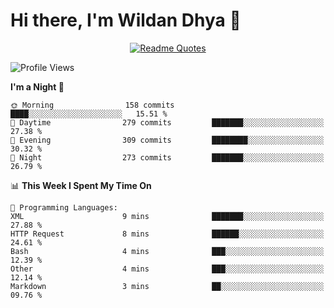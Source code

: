 # Hi there, I'm Wildan Dhya 👋 

<div align="center">
  <a href="https://github.com/piyushsuthar/github-readme-quotes">
    <img src="https://quotes-github-readme.vercel.app/api?quote=Try%2C%20Fail%2C%20Retry&author=unknown&type=vertical&theme=dark" alt="Readme Quotes">
  </a>
</div>

<!--START_SECTION:waka-->
![Profile Views](http://img.shields.io/badge/Profile%20Views-0-blue)

**I'm a Night 🦉** 

```text
🌞 Morning                158 commits         ████░░░░░░░░░░░░░░░░░░░░░   15.51 % 
🌆 Daytime                279 commits         ███████░░░░░░░░░░░░░░░░░░   27.38 % 
🌃 Evening                309 commits         ████████░░░░░░░░░░░░░░░░░   30.32 % 
🌙 Night                  273 commits         ███████░░░░░░░░░░░░░░░░░░   26.79 % 
```


📊 **This Week I Spent My Time On** 

```text
💬 Programming Languages: 
XML                      9 mins              ███████░░░░░░░░░░░░░░░░░░   27.88 % 
HTTP Request             8 mins              ██████░░░░░░░░░░░░░░░░░░░   24.61 % 
Bash                     4 mins              ███░░░░░░░░░░░░░░░░░░░░░░   12.39 % 
Other                    4 mins              ███░░░░░░░░░░░░░░░░░░░░░░   12.14 % 
Markdown                 3 mins              ██░░░░░░░░░░░░░░░░░░░░░░░   09.76 % 
```


<!--END_SECTION:waka-->

<!--## GitHub Stats-->
<!--![Top Languages](https://github-readme-stats.vercel.app/api/top-langs/?username=wildandhya&layout=compact&theme=dracula)-->











